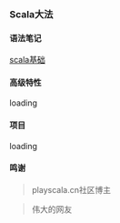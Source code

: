 ###  Scala大法 ###
 
#### 语法笔记 #### 

[scala基础](https://github.com/jxnu-liguobin/Java-Learning-Summary/blob/master/src/cn/edu/jxnu/scala/basic/scalaBasic.md)

#### 高级特性 ####

loading

#### 项目 ####

loading

#### 鸣谢 ####

>playscala.cn社区博主

>伟大的网友

